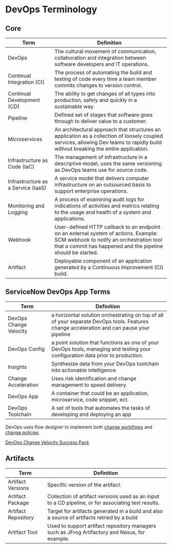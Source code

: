 # DevOps Terminology

## Core

| Term                               | Definition                                                   |
| ---------------------------------- | ------------------------------------------------------------ |
| DevOps                             | The cultural movement of communication, collaboration and integration between software developers and IT operations. |
| Continual Integration (CI)         | The process of automating the build and testing of code every time a team member commits changes to version control. |
| Continual Development (CD)         | The ability to get changes of all types into production, safely and quickly in a sustainable way. |
| Pipeline                           | Defined set of stages that software goes through to deliver value to a customer. |
| Microservices                      | An architectural approach that structures an application as a collection of loosely coupled services, allowing Dev teams to rapidly build without breaking the entire application. |
| Infrastructure as Code (IaC)       | The management of infrastructure in a descriptive model, uses the same versioning as DevOps teams use for source code. |
| Infrastructure as a Service (IaaS) | A service model that delivers computer infrastructure on an outsourced basis to support enterprise operations. |
| Monitoring and Logging             | A process of examining audit logs for indications of activities and metrics relating to the usage and health of a system and applications. |
| Webhook                            | User-defined HTTP callback to an endpoint on an external system of actions. Example: SCM webhook to notify an orchestration tool that a commit has happened and the pipeline should be started. |
| Artifact                           | Deployable component of an application generated by a Continuous Improvement (CI) build. |

## ServiceNow DevOps App Terms

| Term                   | Definition                                                   |
| ---------------------- | ------------------------------------------------------------ |
| DevOps Change Velocity | a horizontal solution orchestrating on top of all of your separate DevOps tools. Features change acceleration and can pause your pipeline |
| DevOps Config          | a point solution that functions as one of your DevOps tools, managing and testing your configuration data prior to production. |
| Insights               | Synthesize data from your DevOps toolchain into actionable intelligence |
| Change Acceleration    | Uses risk identification and change management to speed delivery. |
| DevOps App             | A container that could be an application,  microservice, code snippet, ect. |
| DevOps Toolchain       | A set of tools that automates the tasks of developing and deploying an app |

DevOps uses flow designer to implement both <u>change workflows</u> and <u>change policies</u>.

[DevOps Change Velocity Success Pack](https://nowlearning.servicenow.com/nowcreate?id=sp_overview&sp_id=cda041c41b1a5050134e53901a4bcb43)

## Artifacts

| Term                | Definition                                                   |
| ------------------- | ------------------------------------------------------------ |
| Artifact Versions   | Specific version of the artifact.                            |
| Artifact Package    | Collection of artifact versions used as an input to a CD pipeline, or for associating test results. |
| Artifact Repository | Target for artifacts generated in a build and also a source of artifacts retried by a build |
| Artifact Tool       | Used to support artifact repository managers such as JFrog Artifactory and Nexus, for example. |





